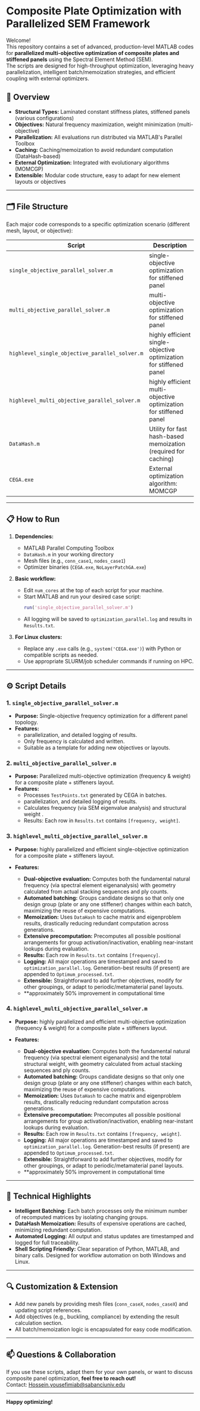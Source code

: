 # Composite Plate Optimization with Parallelized SEM Framework

Welcome!  
This repository contains a set of advanced, production-level MATLAB codes for **parallelized multi-objective optimization of composite plates and stiffened panels** using the Spectral Element Method (SEM).  
The scripts are designed for high-throughput optimization, leveraging heavy parallelization, intelligent batch/memoization strategies, and efficient coupling with external optimizers.

## 🚀 Overview

- **Structural Types:** Laminated constant stiffness plates, stiffened panels (various configurations)
- **Objectives:** Natural frequency maximization, weight minimization (multi-objective)
- **Parallelization:** All evaluations run distributed via MATLAB's Parallel Toolbox
- **Caching:** Caching/memoization to avoid redundant computation (DataHash-based)
- **External Optimization:** Integrated with evolutionary algorithms (MOMCGP)
- **Extensible:** Modular code structure, easy to adapt for new element layouts or objectives

---

## 🗂️ File Structure

Each major code corresponds to a specific optimization scenario (different mesh, layout, or objective):

| Script                                         | Description                                                        |
| ---------------------------------------------- | ------------------------------------------------------------------ |
| `single_objective_parallel_solver.m`           | single-objective optimization for stiffened panel                  |
| `multi_objective_parallel_solver.m`            | multi-objective  optimization for stiffened panel                  |
| `highlevel_single_objective_parallel_solver.m` | highly efficient single-objective optimization for stiffened panel |
| `highlevel_multi_objective_parallel_solver.m`  | highly efficient multi-objective optimization for stiffened panel  |
| `DataHash.m`                                   | Utility for fast hash-based memoization (required for caching)     |
| `CEGA.exe`                                     | External optimization algorithm: MOMCGP                            |

---

## 📋 How to Run

1. **Dependencies:**  
   - MATLAB Parallel Computing Toolbox  
   - `DataHash.m` in your working directory  
   - Mesh files (e.g., `conn_case1`, `nodes_case1`)
   - Optimizer binaries (`CEGA.exe`, `NoLayerPatchGA.exe`)

2. **Basic workflow:**
   - Edit `num_cores` at the top of each script for your machine.
   - Start MATLAB and run your desired case script:
     ```matlab
     run('single_objective_parallel_solver.m')
     ```
   - All logging will be saved to `optimization_parallel.log` and results in `Results.txt`.

3. **For Linux clusters:**  
   - Replace any `.exe` calls (e.g., `system('CEGA.exe')`) with Python or compatible scripts as needed.
   - Use appropriate SLURM/job scheduler commands if running on HPC.

---

## ⚙️ Script Details

### 1. `single_objective_parallel_solver.m`  
- **Purpose:** Single-objective frequency optimization for a different panel topology.
- **Features:**  
  - parallelization, and detailed logging of results.
  - Only frequency is calculated and written.
  - Suitable as a template for adding new objectives or layouts.

### 2. `multi_objective_parallel_solver.m`  
- **Purpose:** Parallelized multi-objective optimization (frequency & weight) for a composite plate + stiffeners layout.
- **Features:**  
  - Processes `TestPoints.txt` generated by CEGA in batches.
  - parallelization, and detailed logging of results.
  - Calculates frequency (via SEM eigenvalue analysis) and structural weight .
  - Results: Each row in `Results.txt` contains `[frequency, weight]`.
 
### 3. `highlevel_multi_objective_parallel_solver.m`
- **Purpose:** highly parallelized and efficient single-objective optimization for a composite plate + stiffeners layout.

- **Features:**
  - **Dual-objective evaluation:** Computes both the fundamental natural frequency (via spectral element eigenanalysis) with geometry calculated from actual stacking sequences and ply counts.
  - **Automated batching:** Groups candidate designs so that only one design group (plate or any one stiffener) changes within each batch, maximizing the reuse of expensive computations.
  - **Memoization:** Uses `DataHash` to cache matrix and eigenproblem results, drastically reducing redundant computation across generations.
  - **Extensive precomputation:** Precomputes all possible positional arrangements for group activation/inactivation, enabling near-instant lookups during evaluation.
  - **Results:** Each row in `Results.txt` contains `[frequency]`.
  - **Logging:** All major operations are timestamped and saved to `optimization_parallel.log`. Generation-best results (if present) are appended to `Optimum_processed.txt`.
  - **Extensible:** Straightforward to add further objectives, modify for other groupings, or adapt to periodic/metamaterial panel layouts.
  - **approximately 50% improvement in computational time

### 4. `highlevel_multi_objective_parallel_solver.m`
- **Purpose:** highly parallelized and efficient multi-objective optimization (frequency & weight) for a composite plate + stiffeners layout.

- **Features:**
  - **Dual-objective evaluation:** Computes both the fundamental natural frequency (via spectral element eigenanalysis) and the total structural weight, with geometry calculated from actual stacking sequences and ply counts.
  - **Automated batching:** Groups candidate designs so that only one design group (plate or any one stiffener) changes within each batch, maximizing the reuse of expensive computations.
  - **Memoization:** Uses `DataHash` to cache matrix and eigenproblem results, drastically reducing redundant computation across generations.
  - **Extensive precomputation:** Precomputes all possible positional arrangements for group activation/inactivation, enabling near-instant lookups during evaluation.
  - **Results:** Each row in `Results.txt` contains `[frequency, weight]`.
  - **Logging:** All major operations are timestamped and saved to `optimization_parallel.log`. Generation-best results (if present) are appended to `Optimum_processed.txt`.
  - **Extensible:** Straightforward to add further objectives, modify for other groupings, or adapt to periodic/metamaterial panel layouts.
  - **approximately 50% improvement in computational time


---

## 🧠 Technical Highlights

- **Intelligent Batching:** Each batch processes only the minimum number of recomputed matrices by isolating changing groups.
- **DataHash Memoization:** Results of expensive operations are cached, minimizing redundant computation.
- **Automated Logging:** All output and status updates are timestamped and logged for full traceability.
- **Shell Scripting Friendly:** Clear separation of Python, MATLAB, and binary calls. Designed for workflow automation on both Windows and Linux.

---

## 🔍 Customization & Extension

- Add new panels by providing mesh files (`conn_caseX`, `nodes_caseX`) and updating script references.
- Add objectives (e.g., buckling, compliance) by extending the result calculation section.
- All batch/memoization logic is encapsulated for easy code modification.

---

## 📫 Questions & Collaboration

If you use these scripts, adapt them for your own panels, or want to discuss composite panel optimization, **feel free to reach out!**  
Contact: [Hossein.yousefimiab@sabanciuniv.edu](mailto:Hossein.yousefimiab@sabanciuniv.edu)  

---

**Happy optimizing!**
